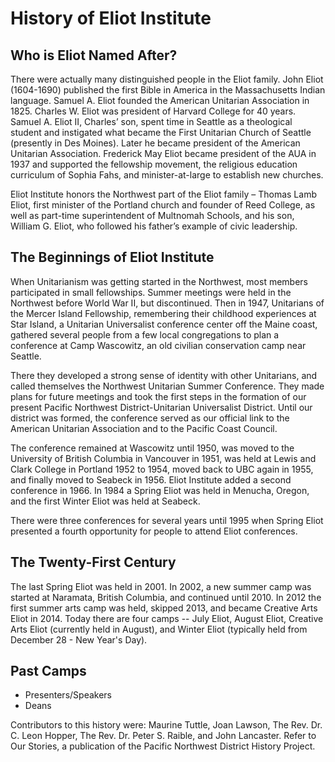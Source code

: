 # History of Eliot Institute

## Who is Eliot Named After?

There were actually many distinguished people in the Eliot family. John Eliot (1604-1690) published the first Bible in America in the Massachusetts Indian language. Samuel A. Eliot founded the American Unitarian Association in 1825. Charles W. Eliot was president of Harvard College for 40 years. Samuel A. Eliot II, Charles’ son, spent time in Seattle as a theological student and instigated what became the First Unitarian Church of Seattle (presently in Des Moines). Later he became president of the American Unitarian Association. Frederick May Eliot became president of the AUA in 1937 and supported the fellowship movement, the religious education curriculum of Sophia Fahs, and minister-at-large to establish new churches.

Eliot Institute honors the Northwest part of the Eliot family – Thomas Lamb Eliot, first minister of the Portland church and founder of Reed College, as well as part-time superintendent of Multnomah Schools, and his son, William G. Eliot, who followed his father’s example of civic leadership.

## The Beginnings of Eliot Institute

When Unitarianism was getting started in the Northwest, most members participated in small fellowships. Summer meetings were held in the Northwest before World War II, but discontinued. Then in 1947, Unitarians of the Mercer Island Fellowship, remembering their childhood experiences at Star Island, a Unitarian Universalist conference center off the Maine coast, gathered several people from a few local congregations to plan a conference at Camp Wascowitz, an old civilian conservation camp near Seattle.

There they developed a strong sense of identity with other Unitarians, and called themselves the Northwest Unitarian Summer Conference. They made plans for future meetings and took the first steps in the formation of our present Pacific Northwest District-Unitarian Universalist District. Until our district was formed, the conference served as our official link to the American Unitarian Association and to the Pacific Coast Council.

The conference remained at Wascowitz until 1950, was moved to the University of British Columbia in Vancouver in 1951, was held at Lewis and Clark College in Portland 1952 to 1954, moved back to UBC again in 1955, and finally moved to Seabeck in 1956. Eliot Institute added a second conference in 1966. In 1984 a Spring Eliot was held in Menucha, Oregon, and the first Winter Eliot was held at Seabeck.

There were three conferences for several years until 1995 when Spring Eliot presented a fourth opportunity for people to attend Eliot conferences.

## The Twenty-First Century

The last Spring Eliot was held in 2001.  In 2002, a new summer camp was started at Naramata, British Columbia, and continued until 2010.  In 2012 the first summer arts camp was held, skipped 2013, and became Creative Arts Eliot in 2014.  Today there are four camps -- July Eliot, August Eliot, Creative Arts Eliot (currently held in August), and Winter Eliot (typically held from December 28 - New Year's Day).

## Past Camps

- <span id="doc.history.camps">Presenters/Speakers</span>
- <span id="doc.history.deans">Deans</span>

Contributors to this history were: Maurine Tuttle, Joan Lawson, The Rev. Dr. C. Leon Hopper, The Rev. Dr. Peter S. Raible, and John Lancaster. Refer to Our Stories, a publication of the Pacific Northwest District History Project.